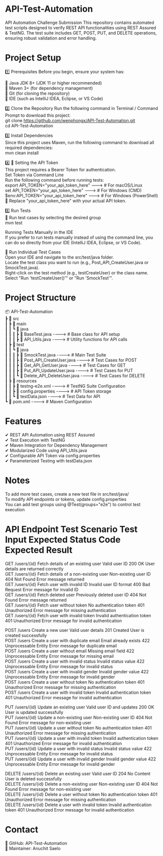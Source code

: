 # API-Test-Automation
API Automation Challenge Submission This repository contains automated test scripts designed to verify REST API functionalities using REST Assured &amp; TestNG. The test suite includes GET, POST, PUT, and DELETE operations, ensuring robust validation and error handling.

# Project Setup
1️⃣ Prerequisites
Before you begin, ensure your system has:

🔹 Java JDK 8+ (JDK 11 or higher recommended) <br>
🔹 Maven 3+ (for dependency management) <br>
🔹 Git (for cloning the repository) <br>
🔹 IDE (such as IntelliJ IDEA, Eclipse, or VS Code) <br>

2️⃣ Clone the Repository
Run the following command in Terminal / Command Prompt to download this project: <br>
git clone https://github.com/wenphongx/API-Test-Automation.git <br>
cd API-Test-Automation <br>

3️⃣ Install Dependencies <br>
Since this project uses Maven, run the following command to download all required dependencies: <br>
mvn clean install <br>

4️⃣ 🔑 Setting the API Token <br>
This project requires a Bearer Token for authentication. <br>
Set Token via Command Line <br>
Run the following command before running tests: <br>
export API_TOKEN="your_api_token_here" ---> # For macOS/Linux <br>
set API_TOKEN="your_api_token_here"  --->    # For Windows (CMD) <br>
$env:API_TOKEN="your_api_token_here"  --->   # For Windows (PowerShell) <br>
🔹 Replace "your_api_token_here" with your actual API token. <br>


5️⃣ Run Tests <br>
📌 Run test cases by selecting the desired group <br>
mvn test <br>

Running Tests Manually in the IDE <br>
If you prefer to run tests manually instead of using the command line, you can do so directly from your IDE (IntelliJ IDEA, Eclipse, or VS Code). <br>

🔹 Run Individual Test Cases <br>
Open your IDE and navigate to the src/test/java folder. <br>
Locate the test class you want to run (e.g., Post_API_CreateUser.java or SmockTest.java). <br>
Right-click on the test method (e.g., testCreateUser) or the class name. <br>
Select "Run 'testCreateUser()'" or "Run 'SmockTest'". <br>

# Project Structure <br>
📦 API-Test-Automation <br>
 ┣ 📂 src <br> 
 ┃ ┣ 📂 main <br> 
 ┃ ┃ ┗ 📂 java <br>
 ┃ ┃ ┃ ┣ 📜 BaseTest.java      ---->         # Base class for API setup <br>
 ┃ ┃ ┃ ┣ 📜 API_Utils.java     ---->          # Utility functions for API calls <br>
 ┃ ┣ 📂 test <br>
 ┃ ┃ ┗ 📂 java <br>
 ┃ ┃ ┃ ┣ 📜 SmockTest.java    ---->     # Main Test Suite <br>
 ┃ ┃ ┃ ┣ 📜 Post_API_CreateUser.java   ---->  # Test Cases for POST <br>
 ┃ ┃ ┃ ┣ 📜 Get_API_GetUser.java     ---->    # Test Cases for GET <br>
 ┃ ┃ ┃ ┣ 📜 Put_API_UpdateUser.java   ---->   # Test Cases for PUT <br>
 ┃ ┃ ┃ ┗ 📜 Delete_API_DeleteUser.java  ---->  # Test Cases for DELETE <br>
 ┃ ┣ 📂 resources <br>
 ┃ ┃ ┣ 📜 testng-e2e.xml            ---->     # TestNG Suite Configuration <br>
 ┃ ┃ ┣ 📜 config.properties       ---->      # API Token storage <br>
 ┃ ┃ ┗ 📜 testData.json        ---->      # Test Data for API <br>
 ┗ 📜 pom.xml                   ---->     # Maven Configuration <br>

# Features <br>
✔ REST API Automation using REST Assured <br>
✔ Test Execution with TestNG <br>
✔ Maven Integration for Dependency Management <br>
✔ Modularized Code using API_Utils.java <br>
✔ Configurable API Token via config.properties <br>
✔ Parameterized Testing with testData.json <br>

# Notes
To add more test cases, create a new test file in src/test/java/ <br>
To modify API endpoints or tokens, update config.properties <br>
You can add test groups using @Test(groups="e2e") to control test execution <br>

# API Endpoint	Test Scenario	Test Input	Expected Status Code	Expected Result <br>
GET /users/{id}	Fetch details of an existing user	Valid user ID	200 OK	User details are returned correctly <br>
GET /users/{id}	Fetch details of a non-existing user	Non-existing user ID	404 Not Found	Error message returned <br>
GET /users/{id}	Fetch user with invalid ID	Invalid user ID format	400 Bad Request	Error message for invalid ID <br>
GET /users/{id}	Fetch deleted user	Previously deleted user ID	404 Not Found	Error message returned <br>
GET /users/{id}	Fetch user without token	No authentication token	401 Unauthorized	Error message for missing authentication <br>
GET /users/{id}	Fetch user with invalid token	Invalid authentication token	401 Unauthorized	Error message for invalid authentication <br>

POST /users	Create a new user	Valid user details	201 Created	User is created successfully <br>
POST /users	Create a user with duplicate email	Email already exists	422 Unprocessable Entity	Error message for duplicate email <br>
POST /users	Create a user without email	Missing email field	422 Unprocessable Entity	Error message for missing email <br>
POST /users	Create a user with invalid status	Invalid status value	422 Unprocessable Entity	Error message for invalid status <br>
POST /users	Create a user with invalid gender	Invalid gender value	422 Unprocessable Entity	Error message for invalid gender <br>
POST /users	Create a user without token	No authentication token	401 Unauthorized	Error message for missing authentication <br>
POST /users	Create a user with invalid token	Invalid authentication token	401 Unauthorized	Error message for invalid authentication <br>

PUT /users/{id}	Update an existing user	Valid user ID and updates	200 OK	User is updated successfully <br>
PUT /users/{id}	Update a non-existing user	Non-existing user ID	404 Not Found	Error message for non-existing user <br>
PUT /users/{id}	Update a user without token	No authentication token	401 Unauthorized	Error message for missing authentication <br>
PUT /users/{id}	Update a user with invalid token	Invalid authentication token	401 Unauthorized	Error message for invalid authentication <br>
PUT /users/{id}	Update a user with invalid status	Invalid status value	422 Unprocessable Entity	Error message for invalid status <br>
PUT /users/{id}	Update a user with invalid gender	Invalid gender value	422 Unprocessable Entity	Error message for invalid gender <br>

DELETE /users/{id}	Delete an existing user	Valid user ID	204 No Content	User is deleted successfully <br>
DELETE /users/{id}	Delete a non-existing user	Non-existing user ID	404 Not Found	Error message for non-existing user <br>
DELETE /users/{id}	Delete a user without token	No authentication token	401 Unauthorized	Error message for missing authentication <br>
DELETE /users/{id}	Delete a user with invalid token	Invalid authentication token	401 Unauthorized	Error message for invalid authentication <br>


# Contact <br>
📧 GitHub: API-Test-Automation <br>
📧 Maintainer: Anuchit Saelo <br>

